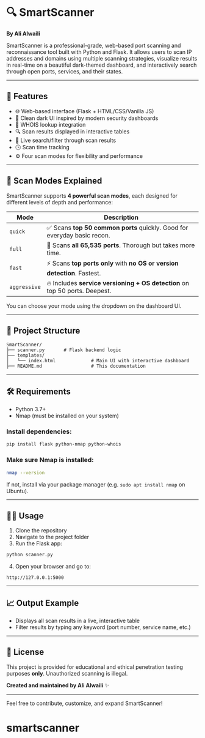 # 🔍 SmartScanner

**By Ali Alwaili**

SmartScanner is a professional-grade, web-based port scanning and reconnaissance tool built with Python and Flask. It allows users to scan IP addresses and domains using multiple scanning strategies, visualize results in real-time on a beautiful dark-themed dashboard, and interactively search through open ports, services, and their states.

---

## 🚀 Features

- 🌐 Web-based interface (Flask + HTML/CSS/Vanilla JS)
- 🎨 Clean dark UI inspired by modern security dashboards
- 🧠 WHOIS lookup integration
- 🔍 Scan results displayed in interactive tables
- 🔎 Live search/filter through scan results
- 🕓 Scan time tracking
- ⚙️ Four scan modes for flexibility and performance

---

## 🧪 Scan Modes Explained

SmartScanner supports **4 powerful scan modes**, each designed for different levels of depth and performance:

| Mode        | Description                                                                 |
|-------------|-----------------------------------------------------------------------------|
| `quick`     | ✅ Scans **top 50 common ports** quickly. Good for everyday basic recon.     |
| `full`      | 📜 Scans **all 65,535 ports**. Thorough but takes more time.                 |
| `fast`      | ⚡ Scans **top ports only** with **no OS or version detection**. Fastest.     |
| `aggressive`| 🔥 Includes **service versioning + OS detection** on top 50 ports. Deepest.  |

You can choose your mode using the dropdown on the dashboard UI.

---

## 📂 Project Structure

```
SmartScanner/
├── scanner.py       # Flask backend logic
├── templates/
│   └── index.html             # Main UI with interactive dashboard
├── README.md                  # This documentation
```

---

## 🛠️ Requirements

- Python 3.7+
- Nmap (must be installed on your system)

### Install dependencies:
```bash
pip install flask python-nmap python-whois
```

### Make sure Nmap is installed:
```bash
nmap --version
```
If not, install via your package manager (e.g. `sudo apt install nmap` on Ubuntu).

---

## 🧑‍💻 Usage

1. Clone the repository
2. Navigate to the project folder
3. Run the Flask app:

```bash
python scanner.py
```

4. Open your browser and go to:
```
http://127.0.0.1:5000
```

---

## 📈 Output Example
- Displays all scan results in a live, interactive table
- Filter results by typing any keyword (port number, service name, etc.)

---

## 🧾 License
This project is provided for educational and ethical penetration testing purposes **only**. Unauthorized scanning is illegal.

**Created and maintained by Ali Alwaili** ✨

---

Feel free to contribute, customize, and expand SmartScanner!
# smartscanner
